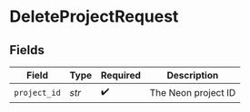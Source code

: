 # DeleteProjectRequest


## Fields

| Field               | Type                | Required            | Description         |
| ------------------- | ------------------- | ------------------- | ------------------- |
| `project_id`        | *str*               | :heavy_check_mark:  | The Neon project ID |